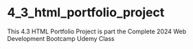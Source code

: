# 4_3_html_portfolio_project
This 4.3 HTML Portfolio Project is part the Complete 2024 Web Development Bootcamp Udemy Class
